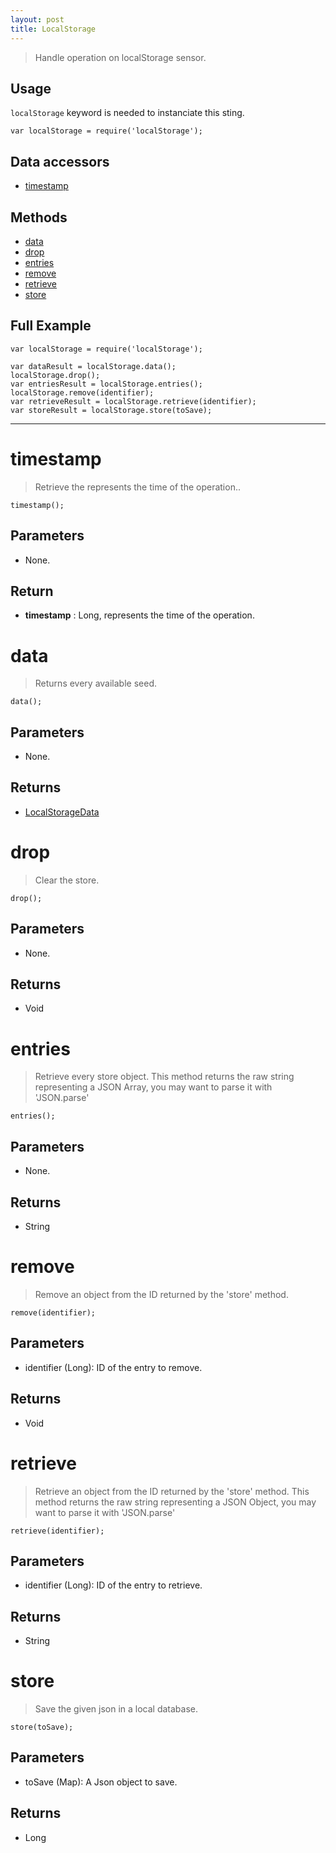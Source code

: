 ```yaml
---
layout: post
title: LocalStorage
---
```


> Handle operation on localStorage sensor.

Usage
-----

`localStorage` keyword is needed to instanciate this sting.

    var localStorage = require('localStorage');


Data accessors
--------------

- [timestamp](#timestamp)

Methods
-------

- [data](#data)
- [drop](#drop)
- [entries](#entries)
- [remove](#remove)
- [retrieve](#retrieve)
- [store](#store)

Full Example
------------

    var localStorage = require('localStorage');

    var dataResult = localStorage.data();
    localStorage.drop();
    var entriesResult = localStorage.entries();
    localStorage.remove(identifier);
    var retrieveResult = localStorage.retrieve(identifier);
    var storeResult = localStorage.store(toSave);




---


timestamp
=========

> Retrieve the represents the time of the operation..

    timestamp();

Parameters
----------

- None.

Return
------

- __timestamp__ : Long, represents the time of the operation.




data
====

> Returns every available seed.

    data();

Parameters
----------

- None.
 
Returns
-------
 - [LocalStorageData](localStorageData.html)

drop
====

> Clear the store.

    drop();

Parameters
----------

- None.
 
Returns
-------
- Void

entries
=======

> Retrieve every store object. This method returns the raw string representing a JSON Array, you may want to parse it with 'JSON.parse'

    entries();

Parameters
----------

- None.
 
Returns
-------
- String

remove
======

> Remove an object from the ID returned by the 'store' method.

    remove(identifier);

Parameters
----------

- identifier (Long): ID of the entry to remove.
 
Returns
-------
- Void

retrieve
========

> Retrieve an object from the ID returned by the 'store' method. This method returns the raw string representing a JSON Object, you may want to parse it with 'JSON.parse'

    retrieve(identifier);

Parameters
----------

- identifier (Long): ID of the entry to retrieve.
 
Returns
-------
- String

store
=====

> Save the given json in a local database.

    store(toSave);

Parameters
----------

- toSave (Map): A Json object to save.
 
Returns
-------
- Long
 
